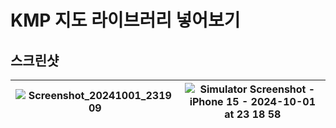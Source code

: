 # KMP 지도 라이브러리 넣어보기
## 스크린샷
![Screenshot_20241001_231909](https://github.com/user-attachments/assets/0b289228-79e3-44b4-81aa-6f9c0565ceeb) | ![Simulator Screenshot - iPhone 15 - 2024-10-01 at 23 18 58](https://github.com/user-attachments/assets/4995abd0-728d-476f-8210-a00d9c42dbba)|
---|---|
